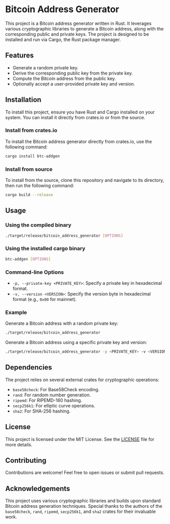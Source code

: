 
# Bitcoin Address Generator

This project is a Bitcoin address generator written in Rust. It leverages various cryptographic libraries to generate a Bitcoin address, along with the corresponding public and private keys. The project is designed to be installed and run via Cargo, the Rust package manager.

## Features

- Generate a random private key.
- Derive the corresponding public key from the private key.
- Compute the Bitcoin address from the public key.
- Optionally accept a user-provided private key and version.

## Installation

To install this project, ensure you have Rust and Cargo installed on your system. You can install it directly from crates.io or from the source.

### Install from crates.io

To install the Bitcoin address generator directly from crates.io, use the following command:

```sh
cargo install btc-addgen
```

### Install from source
To install from the source, clone this repository and navigate to its directory, then run the following command:
```sh
cargo build --release
```

## Usage
### Using the compiled binary
```sh
./target/release/bitcoin_address_generator [OPTIONS]
```
### Using the installed cargo binary
```sh
btc-addgen [OPTIONS]
```

### Command-line Options

- `-p, --private-key <PRIVATE_KEY>`: Specify a private key in hexadecimal format.
- `-v, --version <VERSION>`: Specify the version byte in hexadecimal format (e.g., `0x00` for mainnet).

### Example

Generate a Bitcoin address with a random private key:

```sh
./target/release/bitcoin_address_generator
```

Generate a Bitcoin address using a specific private key and version:

```sh
./target/release/bitcoin_address_generator -p <PRIVATE_KEY> -v <VERSION>
```

## Dependencies

The project relies on several external crates for cryptographic operations:

- `base58check`: For Base58Check encoding.
- `rand`: For random number generation.
- `ripemd`: For RIPEMD-160 hashing.
- `secp256k1`: For elliptic curve operations.
- `sha2`: For SHA-256 hashing.

## License

This project is licensed under the MIT License. See the [LICENSE](LICENSE) file for more details.

## Contributing

Contributions are welcome! Feel free to open issues or submit pull requests.

## Acknowledgements

This project uses various cryptographic libraries and builds upon standard Bitcoin address generation techniques. Special thanks to the authors of the `base58check`, `rand`, `ripemd`, `secp256k1`, and `sha2` crates for their invaluable work.